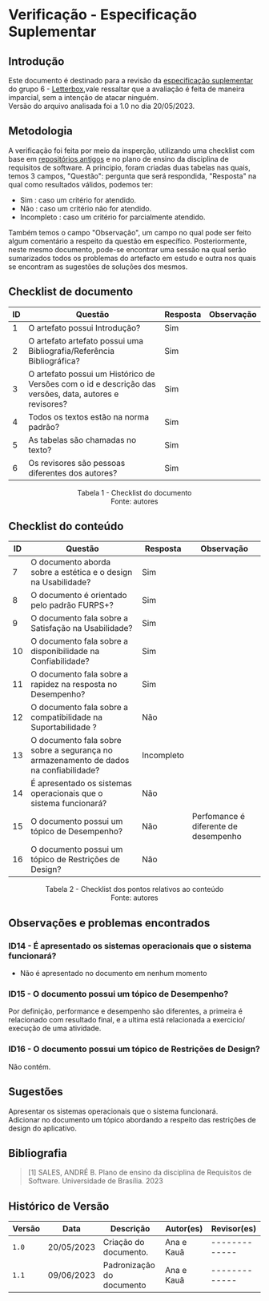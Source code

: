 # Verificação - Especificação Suplementar

## Introdução
Este documento é destinado para a revisão da [especificação suplementar](https://requisitos-de-software.github.io/2023.1-Letterboxd/Modelagem/espSuplementar/) do grupo 6 - [Letterbox](https://github.com/Requisitos-de-Software/2023.1-Letterboxd),vale ressaltar que a avaliação é feita de maneira imparcial, sem a intenção de atacar ninguém. 
<br> Versão do arquivo analisada foi a 1.0 no dia 20/05/2023.

## Metodologia

A verificação foi feita por meio da insperção, utilizando uma checklist com base em [repositórios antigos](https://github.com/Requisitos-de-Software) e no plano de ensino da disciplina de requisitos de software. A principio, foram criadas duas tabelas nas quais, temos 3 campos, "Questão": pergunta que será respondida, "Resposta" na qual como resultados válidos, podemos ter: 

- Sim : caso um critério for atendido.
- Não : caso um critério não for atendido.
- Incompleto : caso um critério for parcialmente atendido.

Também temos o campo "Observação", um campo no qual pode ser feito algum comentário a respeito da questão em específico. Posteriormente, neste mesmo documento, pode-se encontrar uma sessão na qual serão sumarizados todos os problemas do artefacto em estudo e outra nos quais se encontram as sugestões de soluções dos mesmos.

## Checklist de documento
|ID|Questão|Resposta|Observação|
|--|-------|--------|----------|
|1|O artefato possui Introdução?                                                                                |    Sim  |          |
|2|O artefato artefato possui uma Bibliografia/Referência Bibliográfica?                                        |    Sim  |          |
|3|O artefato possui um Histórico de Versões com o id e descrição das versões, data, autores e revisores?       |    Sim  |          |
|4|Todos os textos estão na norma padrão?                                                                       |    Sim  |          |
|5|As tabelas são chamadas no texto?                                                                            |    Sim  |          |
|6|Os revisores são pessoas diferentes dos autores?                                                             |    Sim  |          |

<p align="center"> Tabela 1 - Checklist do documento <br> Fonte: autores </p>

## Checklist do conteúdo
|ID|Questão|Resposta|Observação|
|--|-------|--------|----------|
|7|O documento aborda sobre a estética e o design na Usabilidade?|Sim||
|8|O documento é orientado pelo padrão FURPS+?|Sim||
|9|O documento fala sobre a Satisfação na Usabilidade?|Sim||
|10|O documento fala sobre a disponibilidade na Confiabilidade?|Sim||
|11|O documento fala sobre a rapidez na resposta no Desempenho?|Sim||
|12|O documento fala sobre a compatibilidade na Suportabilidade ?|Não||
|13|O documento fala sobre sobre a segurança no armazenamento de dados na confiabilidade?|Incompleto||
|14|É apresentado os sistemas operacionais que o sistema funcionará?|Não||
|15|O documento possui um tópico de Desempenho?|Não|Perfomance é diferente de desempenho|
|16|O documento possui um tópico de Restrições de Design?|Não||

<p align="center"> Tabela 2 - Checklist dos pontos relativos ao conteúdo <br> Fonte: autores </p>

## Observações e problemas encontrados

### ID14 - É apresentado os sistemas operacionais que o sistema funcionará?
- Não é apresentado no documento em nenhum momento

### ID15 - O documento possui um tópico de Desempenho?
Por definição, performance e desempenho são diferentes, a primeira é relacionado com resultado final, e a ultima está relacionada a exercicio/ execução de uma atividade. 

### ID16 - O documento possui um tópico de Restrições de Design?
Não contém.

## Sugestões
Apresentar os sistemas operacionais que o sistema funcionará.</br>
Adicionar no documento um tópico abordando a respeito das restrições de design do aplicativo.</br>
## Bibliografia
> [1]  SALES, ANDRÉ B. Plano de ensino da disciplina de Requisitos de Software. Universidade de Brasília. 2023

## Histórico de Versão

| Versão | Data          | Descrição                          | Autor(es)     |  Revisor(es)  |
| ------ | ------------- | ---------------------------------- | ------------- | ------------- |
| `1.0`  | 20/05/2023    | Criação do documento.              |  Ana e Kauã   | ------------- |
| `1.1`  | 09/06/2023    | Padronização do documento          |  Ana e Kauã   | ------------- |
